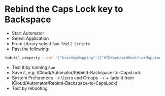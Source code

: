 # Rebind the Caps Lock key to Backspace

* Start Automator
* Select Application
* From Library select `Run Shell Scripts`
* Past the following:
```sh
hidutil property --set '{"UserKeyMapping":[{"HIDKeyboardModifierMappingSrc":0x700000039,"HIDKeyboardModifierMappingDst":0x70000002A}]}'
```
* Test it by running `Run`
* Save it, e.g. iCloud/Automator/Rebind-Backspace-to-CapsLock
* System Preferences --> Users and Groups --> + (add it from iCloud/Automator/Rebind-Backspace-to-CapsLock)
* Test by rebooting 
